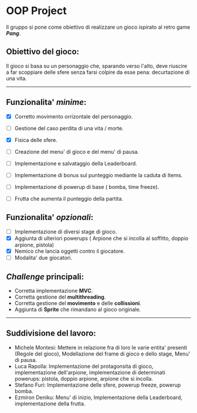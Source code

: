 # **OOP Project**

Il gruppo si pone come obiettivo di realizzare un gioco ispirato al retro game _**Pang**_.

## Obiettivo del gioco:
Il gioco si basa su un personaggio che, sparando verso l'alto, deve riuscire a far scoppiare delle sfere senza farsi colpire da esse pena: decurtazione di una vita.

---

## Funzionalita' *minime*:

- [x] Corretto movimento orrizontale del personaggio.
- [ ] Gestione del caso perdita di una vita / morte.
- [x] Fisica delle sfere.
- [ ] Creazione del menu' di gioco e del menu' di pausa.
- [ ] Implementazione e salvataggio della Leaderboard.
- [ ] Implementazione di bonus sul punteggio mediante la caduta di Items.
- [ ] Implementazione di powerup di base ( bomba, time freeze).
- [ ] Frutta che aumenta il punteggio della partita.


## Funzionalita' *opzionali*:

- [ ] Implementazione di diversi stage di gioco.
- [x] Aggiunta di ulteriori powerups ( Arpione che si incolla al soffitto, doppio arpione, pistola)
- [x] Nemico che lancia oggetti contro il giocatore.
- [ ] Modalita' due giocatori.

## *Challenge* principali:

- Corretta implementazione **MVC**.
- Corretta gestione del **multithreading**.
- Corretta gestione del **movimento** e delle **collissioni**.
- Aggiunta di **Sprite** che rimandano al gioco originale.

--- 

## Suddivisione del lavoro:

- Michele Montesi: Mettere in relazione fra di loro le varie entita' presenti (Regole del gioco), Modellazione del frame di gioco e dello stage, Menu' di pausa.
- Luca Rapolla: Implementazione del protagonsita di gioco, implementazione dell'arpione, implementazione di determinati powerups: pistola, doppio arpione, arpione che si incolla.
- Stefano Furi: Implementazione delle sfere, powerup freeze, powerup bomba.
- Ezmiron Deniku: Menu' di inizio, Implementazione della Leaderboard, implementazione della frutta.
